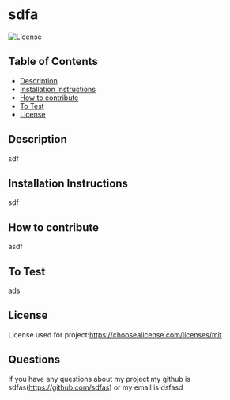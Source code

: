 # sdfa
  ![License](https://img.shields.io/static/v1?label=license&message=mit&color=success)
  ## Table of Contents
* [Description](#description)
* [Installation Instructions](#installation)
* [How to contribute](#how-to-contribute)
* [To Test](#testing)
* [License](#licenseType)
## Description
sdf
## Installation Instructions
sdf
## How to contribute
asdf
## To Test
ads
## License
License used for project:https://choosealicense.com/licenses/mit
## Questions
If you have any questions about my project my github is sdfas(https://github.com/sdfas) or my email is dsfasd

